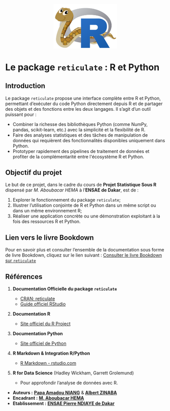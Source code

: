 <p align="center">
  <img src="reticulated_python.png" width="200"/>
</p>

# Le package `reticulate` : R et Python

## Introduction
Le package `reticulate` propose une interface complète entre R et Python, permettant d’exécuter du code Python directement depuis R et de partager des objets et des fonctions entre les deux langages. Il s’agit d’un outil puissant pour :
- Combiner la richesse des bibliothèques Python (comme NumPy, pandas, scikit-learn, etc.) avec la simplicité et la flexibilité de R.
- Faire des analyses statistiques et des tâches de manipulation de données qui requièrent des fonctionnalités disponibles uniquement dans Python.
- Prototyper rapidement des pipelines de traitement de données et profiter de la complémentarité entre l'écosystème R et Python.

## Objectif du projet
Le but de ce projet, dans le cadre du cours de **Projet Statistique Sous R** dispensé par *M. Aboubacar HEMA* à l’**ENSAE de Dakar**, est de :
1. Explorer le fonctionnement du package `reticulate`;
2. Illustrer l’utilisation conjointe de R et Python dans un même script ou dans un même environnement R;
3. Réaliser une application concrète ou une démonstration exploitant à la fois des ressources R et Python.

## Lien vers le livre Bookdown
Pour en savoir plus et consulter l’ensemble de la documentation sous forme de livre Bookdown, cliquez sur le lien suivant :
[Consulter le livre Bookdown sur `reticulate`](https://github.com/Abson-dev/Projet-statistique-sous-R)

## Références

1. **Documentation Officielle du package `reticulate`**  
   - [CRAN: reticulate](https://cran.r-project.org/package=reticulate)  
   - [Guide officiel RStudio](https://rstudio.github.io/reticulate/) 

2. **Documentation R**  
   - [Site officiel du R Project](https://www.r-project.org/)

3. **Documentation Python**  
   - [Site officiel de Python](https://www.python.org/doc/)

4. **R Markdown & Integration R/Python**  
   - [R Markdown - rstudio.com](https://rmarkdown.rstudio.com/)  

5. **R for Data Science** (Hadley Wickham, Garrett Grolemund)  
   - Pour approfondir l’analyse de données avec R.

- **Auteurs :** [__**Papa Amadou NIANG**__](https://github.com/PapaAmad) & [__**Albert ZINABA**__](https://github.com/ZINABA-Albert)
- **Encadrant :** [__**M. Aboubacar HEMA**__](https://github.com/Abson-dev)
- **Etablissement :** [__**ENSAE Pierre NDIAYE de Dakar**__](https://www.ensae.sn/)